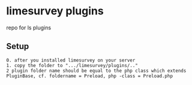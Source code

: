 limesurvey plugins
=================================

repo for ls plugins

## Setup

```
0. after you installed limesurvey on your server
1. copy the folder to ".../limesurvey/plugins/.."
2 plugin folder name should be equal to the php class which extends PluginBase, cf. foldername = Preload, php -class = Preload.php
```
